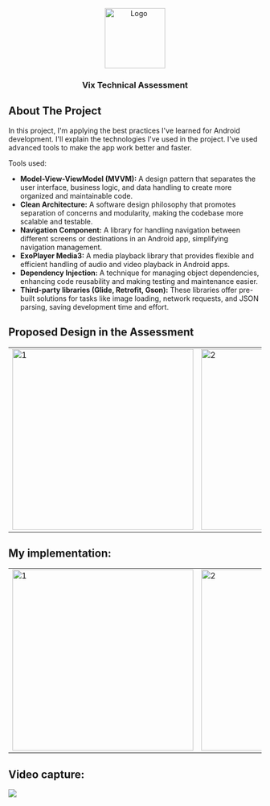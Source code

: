 <!-- Improved compatibility of back to top link: See: https://github.com/othneildrew/Best-README-Template/pull/73 -->
<a name="readme-top"></a>

<div align="center">
  <a href="https://github.com/othneildrew/Best-README-Template">
    <img src="https://upload.wikimedia.org/wikipedia/commons/b/b7/VixLogoOf2022.png" alt="Logo" width="120">
  </a>

  <h3 align="center">Vix Technical Assessment</h3>

</div>


## About The Project


In this project, I'm applying the best practices I've learned for Android development. I'll explain the technologies I've used in the project. I've used advanced tools to make the app work better and faster.

Tools used:

* <b>Model-View-ViewModel (MVVM):</b> A design pattern that separates the user interface, business logic, and data handling to create more organized and maintainable code.
* <b>Clean Architecture:</b> A software design philosophy that promotes separation of concerns and modularity, making the codebase more scalable and testable.
* <b>Navigation Component:</b> A library for handling navigation between different screens or destinations in an Android app, simplifying navigation management.
* <b>ExoPlayer Media3:</b> A media playback library that provides flexible and efficient handling of audio and video playback in Android apps.
* <b>Dependency Injection:</b> A technique for managing object dependencies, enhancing code reusability and making testing and maintenance easier.
* <b>Third-party libraries (Glide, Retrofit, Gson):</b> These libraries offer pre-built solutions for tasks like image loading, network requests, and JSON parsing, saving development time and effort.


## Proposed Design in the Assessment
<table>
  <tr>
    <td>
      <img src="https://github-production-user-asset-6210df.s3.amazonaws.com/5890993/258030894-e54cbd2b-8f0b-4a14-9c89-e2422e7af1b3.png"  alt="1" width = 360px>
    </td>
    <td>
      <img src="https://github-production-user-asset-6210df.s3.amazonaws.com/5890993/258030998-4db69d7e-f3a8-4ffa-b20d-c65a3ae44ffd.png" alt="2" width = 360px>
    </td>
    <td>
      <img src="https://github-production-user-asset-6210df.s3.amazonaws.com/5890993/258031092-513663e9-62cb-44ce-ae49-cb777de73733.png" alt="2" width = 360px>
    </td>
   </tr>
  </tr>
</table>


## My implementation:
<table>
  <tr>
    <td>
      <img src="https://github-production-user-asset-6210df.s3.amazonaws.com/5890993/258028441-ecd93204-e0f0-4d85-8cc6-82c3d4b71d39.png"  alt="1" width = 360px>
    </td>
    <td>
      <img src="https://github-production-user-asset-6210df.s3.amazonaws.com/5890993/258028838-e6ae4507-28e4-4a6e-85cc-331c51702954.png" alt="2" width = 360px>
    </td>
    <td>
      <img src="https://github-production-user-asset-6210df.s3.amazonaws.com/5890993/258029016-7e93fb8b-64d5-40ae-8560-21db3675e7a8.png" alt="2" width = 360px>
    </td>
   </tr>
  </tr>
</table>

## Video capture:
![](https://github-production-user-asset-6210df.s3.amazonaws.com/5890993/258033834-b54f46f0-33d1-4cde-9c7e-65bbbb1a0a7b.gif)

